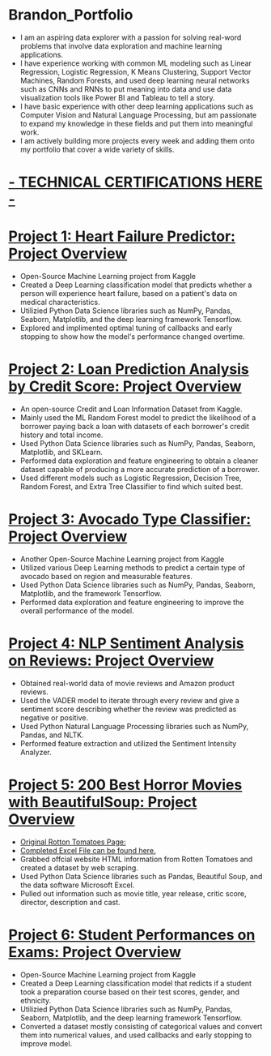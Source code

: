 # Brandon_Portfolio
* I am an aspiring data explorer with a passion for solving real-word problems that involve data exploration and machine learning applications. 
* I have experience working with common ML modeling such as Linear Regression, Logistic Regression, K Means Clustering, Support Vector Machines, Random Forests, and used deep learning neural networks such as CNNs and RNNs to put meaning into data and use data visualization tools like Power BI and Tableau to tell a story. 
* I have basic experience with other deep learning applications such as Computer Vision and Natural Language Processing, but am passionate to expand my knowledge in these fields and put them into meaningful work.
* I am actively building more projects every week and adding them onto my portfolio that cover a wide variety of skills. 

# [- TECHNICAL CERTIFICATIONS HERE -](https://github.com/BrandonCurry1225/Technical-Certifications/blob/main/Technical%20Certifications.pdf)

# [Project 1: Heart Failure Predictor: Project Overview](https://github.com/BrandonCurry1225/Heart-Failure-Prediction-Model/blob/main/HeartFailurePredictionModel.pdf)
* Open-Source Machine Learning project from Kaggle
* Created a Deep Learning classification model that predicts whether a person will experience heart failure, based on a patient's data on medical characteristics.
* Utilizied Python Data Science libraries such as NumPy, Pandas, Seaborn, Matplotlib, and the deep learning framework Tensorflow.
* Explored and implimented optimal tuning of callbacks and early stopping to show how the model's performance changed overtime.

# [Project 2: Loan Prediction Analysis by Credit Score: Project Overview](https://github.com/BrandonCurry1225/Loan-Prediction-with-ML/blob/main/LoanPredictionModel.pdf)
* An open-source Credit and Loan Information Dataset from Kaggle.
* Mainly used the ML Random Forest model to predict the likelihood of a borrower paying back a loan with datasets of each borrower's credit history and total income.
* Used Python Data Science libraries such as NumPy, Pandas, Seaborn, Matplotlib, and SKLearn.
* Performed data exploration and feature engineering to obtain a cleaner dataset capable of producing a more accurate prediction of a borrower.
* Used different models such as Logistic Regression, Decision Tree, Random Forest, and Extra Tree Classifier to find which suited best.

# [Project 3: Avocado Type Classifier: Project Overview](https://github.com/BrandonCurry1225/Avocado-Type-Prediction-Project/blob/main/AvocadoTypeClassification.pdf)
* Another Open-Source Machine Learning project from Kaggle
* Utilized various Deep Learning methods to predict a certain type of avocado based on region and measurable features.
* Used Python Data Science libraries such as NumPy, Pandas, Seaborn, Matplotlib, and the framework Tensorflow.
* Performed data exploration and feature engineering to improve the overall performance of the model.

# [Project 4: NLP Sentiment Analysis on Reviews: Project Overview](https://github.com/BrandonCurry1225/NLP-Sentiment-Analysis-/blob/main/NLPSentimentAnalysis.pdf)
* Obtained real-world data of movie reviews and Amazon product reviews.
* Used the VADER model to iterate through every review and give a sentiment score describing whether the review was predicted as negative or positive.
* Used Python Natural Language Processing libraries such as NumPy, Pandas, and NLTK.
* Performed feature extraction and utilized the Sentiment Intensity Analyzer.

# [Project 5: 200 Best Horror Movies with BeautifulSoup: Project Overview](https://github.com/BrandonCurry1225/200-Best-Horror-Movies-with-BeautifulSoup/blob/main/200HorrorMoviesProject.pdf)
* [Original Rotton Tomatoes Page:](https://editorial.rottentomatoes.com/guide/best-horror-movies-of-all-time/)
* [Completed Excel File can be found here.](https://github.com/BrandonCurry1225/200-Best-Horror-Movies-with-BeautifulSoup/blob/main/movies_info.xlsx)
* Grabbed offcial website HTML information from Rotten Tomatoes and created a dataset by web scraping.
* Used Python Data Science libraries such as Pandas, Beautiful Soup, and the data software Microsoft Excel.
* Pulled out information such as movie title, year release, critic score, director, description and cast.

# [Project 6: Student Performances on Exams: Project Overview](https://github.com/BrandonCurry1225/Student-Performances-on-Exam/blob/main/StudentPerformancesExam.pdf)
* Open-Source Machine Learning project from Kaggle
* Created a Deep Learning classification model that redicts if a student took a preparation course based on their test scores, gender, and ethnicity.
* Utilizied Python Data Science libraries such as NumPy, Pandas, Seaborn, Matplotlib, and the deep learning framework Tensorflow.
* Converted a dataset mostly consisting of categorical values and convert them into numerical values, and used callbacks and early stopping to improve model.
